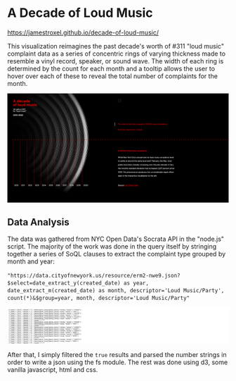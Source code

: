 # A Decade of Loud Music
https://jamestroxel.github.io/decade-of-loud-music/

This visualization reimagines the past decade's worth of #311 "loud music" complaint data as a series of concentric rings of varying thickness made to resemble a vinyl record, speaker, or sound wave. The width of each ring is determined by the count for each month and a tooltip allows the user to hover over each of these to reveal the total number of complaints for the month.

![Alt text](/documentation/screengrab.png?raw=true)

## Data Analysis
The data was gathered from NYC Open Data's Socrata API in the "node.js" script. The majority of the work was done in the query itself by stringing together a series of SoQL clauses to extract the complaint type grouped by month and year:

`"https://data.cityofnewyork.us/resource/erm2-nwe9.json?$select=date_extract_y(created_date) as year, date_extract_m(created_date) as month, descriptor='Loud Music/Party', count(*)&$group=year, month, descriptor='Loud Music/Party"`

![Alt text](/documentation/data.png?raw=true)

After that, I simply filtered the `true` results and parsed the number strings in order to write a json using the fs module. The rest was done using d3, some vanilla javascript, html and css.


